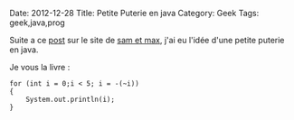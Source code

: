 Date: 2012-12-28
Title: Petite Puterie en java
Category: Geek
Tags: geek,java,prog

[0]: http://sametmax.com/loperateur-not-bitwise-ou-tilde-en-javascript/  "Tres bon blog"
[1]: http://sametmax.com "Tres bon site"

Suite a ce [post][0] sur le site de [sam et max][1], j'ai eu l'idée d'une petite puterie en java.

Je vous la livre :

    for (int i = 0;i < 5; i = -(~i))
    {
        System.out.println(i);
    }
